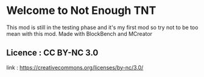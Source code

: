 # Welcome to Not Enough TNT
This mod is still in the testing phase and it's my first mod so try not to be too mean with this mod.
Made with BlockBench and MCreator

## Licence : CC BY-NC 3.0
link : https://creativecommons.org/licenses/by-nc/3.0/
